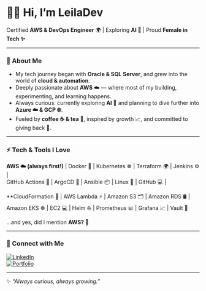 <!-- Profile README -->

# 👩‍💻 Hi, I’m LeilaDev

Certified **AWS & DevOps Engineer** 🌍 | Exploring **AI 🤖** | Proud **Female in Tech ✨**  

---

### 🌱 About Me  
- My tech journey began with **Oracle & SQL Server**, and grew into the world of **cloud & automation**.  
- Deeply passionate about **AWS** ☁️ — where most of my building, experimenting, and learning happens.  
- Always curious: currently exploring **AI 🤖** and planning to dive further into **Azure ☁️ & GCP 🌐**.  
- Fueled by **coffee ☕ & tea 🍵**, inspired by growth 📈, and committed to giving back 💜.  

---

### ⚡ Tech & Tools I Love  

**AWS ☁️ (always first!)** | Docker 🐳 | Kubernetes ☸️ | Terraform 🌍 | Jenkins ⚙️ |  
GitHub Actions 🚦 | ArgoCD 🚀 | Ansible 📦 | Linux 🐧 | GitHub 💻 |  

**CloudFormation 📜 | AWS Lambda ⚡ | Amazon S3 🗂️ | Amazon RDS 🛢️ | Amazon EKS ☸️ | EC2 💻 | Helm ⛵ | Prometheus 📊 | Grafana 📈 | Vault 🔑  

…and yes, did I mention **AWS? 💙**  

---

### 🤝 Connect with Me  
[![LinkedIn](https://img.shields.io/badge/LinkedIn-0A66C2?style=for-the-badge&logo=linkedin&logoColor=white)](https://www.linkedin.com/)  
[![Portfolio](https://img.shields.io/badge/Portfolio-000000?style=for-the-badge&logo=About.me&logoColor=white)](https://your-portfolio.com)  

---

✨ *“Always curious, always growing.”*  


